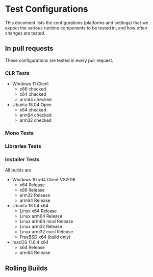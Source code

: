 
# Test Configurations

This document lists the configurations (platforms and settings) that we expect the various runtime components to be tested in, and how often changes are tested.

## In pull requests

These configurations are tested in every pull request.

### CLR Tests

- Windows 11 Client
  - x86 checked
  - x64 checked
  - arm64 checked
- Ubuntu 18.04 Open
  - x64 checked
  - arm64 checked
  - arm32 checked

### Mono Tests

### Libraries Tests

### Installer Tests

All builds are

- Windows 10 x64 Client VS2019
  - x64 Release
  - x86 Release
  - arm32 Release
  - arm64 Release
- Ubuntu 18.04 x64
  - Linux x64 Release
  - Linux arm64 Release
  - Linux arm64 musl Release
  - Linux arm32 Release
  - Linux arm32 musl Release
  - FreeBSD x64 (build only)
- macOS 11.6.4 x64
  - x64 Release
  - arm64 Release

## Rolling Builds
